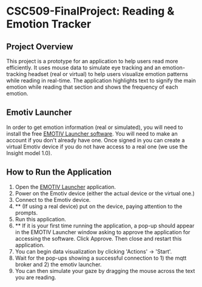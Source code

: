 # CSC509-FinalProject: Reading &amp; Emotion Tracker

## Project Overview
This project is a prototype for an application to help users read more efficiently. 
It uses mouse data to simulate eye tracking and an emotion-tracking headset (real or virtual)
to help users visualize emotion patterns while reading in real-time. The application
highlights text to signify the main emotion while reading that section and shows the 
frequency of each emotion.

## Emotiv Launcher
In order to get emotion information (real or simulated), you will need to install the free
[EMOTIV Launcher software](https://www.emotiv.com/products/emotiv-launcher). You will need to 
make an account if you don't already have one. Once signed in you can create a virtual Emotiv
device if you do not have access to a real one (we use the Insight model 1.0).

## How to Run the Application
1. Open the [EMOTIV Launcher](#emotiv-launcher) application.
2. Power on the Emotiv device (either the actual device or the virtual one.)
3. Connect to the Emotiv device.
4. ** (If using a real device) put on the device, paying attention to the prompts.
5. Run this application.
6. ** If it is your first time running the application, a pop-up should appear in the EMOTIV Launcher window asking to approve the application for accessing the software. Click Approve. Then close and restart this application.
7. You can begin data visualization by clicking 'Actions' -> 'Start'.
8. Wait for the pop-ups showing a successful connection to 1) the mqtt broker and 2) the emotiv launcher. 
9. You can then simulate your gaze by dragging the mouse across the text you are reading. 